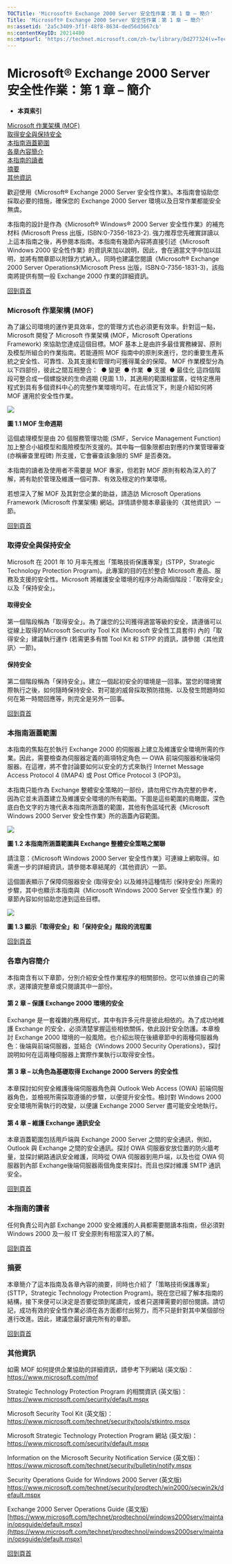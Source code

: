 ```yaml
---
TOCTitle: 'Microsoft® Exchange 2000 Server 安全性作業：第 1 章 – 簡介'
Title: 'Microsoft® Exchange 2000 Server 安全性作業：第 1 章 – 簡介'
ms:assetid: '2a5c3409-3f1f-48f8-8634-ded56d3667cb'
ms:contentKeyID: 20214480
ms:mtpsurl: 'https://technet.microsoft.com/zh-tw/library/Dd277324(v=TechNet.10)'
---
```


Microsoft® Exchange 2000 Server 安全性作業：第 1 章 – 簡介
==========================================================

-   **本頁索引**

[Microsoft 作業架構 (MOF)](#aa)  
[取得安全與保持安全](#ab)  
[本指南涵蓋範圍](#ac)  
[各章內容簡介](#ad)  
[本指南的讀者](#ae)  
[摘要](#af)  
[其他資訊](#ag)

歡迎使用《Microsoft® Exchange 2000 Server 安全性作業》。本指南會協助您採取必要的措施，確保您的 Exchange 2000 Server 環境以及日常作業都能安全無虞。

本指南的設計是作為《Microsoft® Windows® 2000 Server 安全性作業》的補充材料 (Microsoft Press 出版，ISBN:0-7356-1823-2). 強力推荐您先確實詳讀以上這本指南之後，再參閱本指南。本指南有幾節內容將直接引述《Microsoft Windows 2000 安全性作業》的資訊來加以說明，因此，會在適當文字中加以註明，並將有關章節以附錄方式納入。同時也建議您閱讀《Microsoft® Exchange 2000 Server Operations》(Microsoft Press 出版，ISBN:0-7356-1831-3)，該指南將提供有關一般 Exchange 2000 作業的詳細資訊。

[](#mainsection)[回到頁首](#mainsection)

### Microsoft 作業架構 (MOF)

為了讓公司環境的運作更具效率，您的管理方式也必須更有效率。針對這一點，Microsoft 開發了 Microsoft 作業架構 (MOF，Microsoft Operations Framework) 來協助您達成這個目標。MOF 基本上是由許多最佳實務練習、原則及模型所組合的作業指南。若能遵照 MOF 指南中的原則來進行，您的重要生產系統之安全性、可靠性、及其支援和管理均可獲得萬全的保障。 MOF 作業模型分為以下四部份，彼此之間互相整合：
 ● 變更
 ● 作業
 ● 支援
 ● 最佳化
這四個階段可整合成一個螺旋狀的生命週期 (見圖 1.1)，其適用的範圍相當廣，從特定應用程式到具有多個資料中心的完整作業環境均可。在此情況下，則是介紹如何將 MOF 運用於安全性作業。

![](images/Dd277324.01(zh-tw,TechNet.10).gif)

**圖 1.1 MOF 生命週期**

這個處理模型是由 20 個服務管理功能 (SMF，Service Management Function) 加上整合小組模型和風險模型所支援的。其中每一個象限都由對應的作業管理審查 (亦稱審查里程碑) 所支援，它會審查該象限的 SMF 是否奏效。

本指南的讀者及使用者不需要是 MOF 專家，但若對 MOF 原則有較為深入的了解，將有助於管理及維護一個可靠、有效及穩定的作業環境。

若想深入了解 MOF 及其對您企業的助益，請造訪 Microsoft Operations Framework (Microsoft 作業架構) 網站。詳情請參閱本章最後的〈其他資訊〉一節。
 

[](#mainsection)[回到頁首](#mainsection)

### 取得安全與保持安全

Microsoft 在 2001 年 10 月率先推出「策略技術保護專案」(STPP，Strategic Technology Protection Program)。此專案的目的在於整合 Microsoft 產品、服務及支援的安全性。Microsoft 將維護安全環境的程序分為兩個階段：「取得安全」以及「保持安全」。

#### 取得安全

第一個階段稱為「取得安全」。為了讓您的公司獲得適當等級的安全，請遵循可以從線上取得的Microsoft Security Tool Kit (Microsoft 安全性工具套件) 內的「取得安全」建議執行運作 (若需更多有關 Tool Kit 和 STPP 的資訊，請參閱〈其他資訊〉一節)。

#### 保持安全

第二個階段稱為「保持安全」。建立一個起初安全的環境是一回事。當您的環境實際執行之後，如何隨時保持安全、對可能的威脅採取預防措施、以及發生問題時如何在第一時間回應等，則完全是另外一回事。

[](#mainsection)[回到頁首](#mainsection)

### 本指南涵蓋範圍

本指南的焦點在於執行 Exchange 2000 的伺服器上建立及維護安全環境所需的作業。因此，需要檢查為伺服器定義的兩項特定角色 — OWA 前端伺服器和後端伺服器。在這裡，將不會討論要如何以安全的方式來執行 Internet Message Access Protocol 4 (IMAP4) 或 Post Office Protocol 3 (POP3)。

本指南只能作為 Exchange 整體安全策略的一部份，請勿用它作為完整的參考，因為它並未涵蓋建立及維護安全環境的所有範圍。下圖是這些範圍的鳥瞰圖，深色底白色文字的方塊代表本指南所涵蓋的範圍，其他有色區域代表《Microsoft Windows 2000 Server 安全性作業》所的涵蓋內容範圍。

![](images/Dd277324.02(zh-tw,TechNet.10).gif)

**圖 1.2 本指南所涵蓋範圍與 Exchange 整體安全策略之關聯**

請注意：《Microsoft Windows 2000 Server 安全性作業》可連線上網取得。如需進一步的詳細資訊，請參閱本章結尾的〈其他資訊〉一節。

這個圖表顯示了保障伺服器安全 (取得安全) 以及維持這種情形 (保持安全) 所需的步驟，其中也顯示本指南與《Microsoft Windows 2000 Server 安全性作業》的章節內容如何協助您達到這些目標。

[<img src="images/Dd277324.03(zh-tw,TechNet.10).gif" id="I1" />](https://technet.microsoft.com/zh-tw/dd277324.03(zh-tw,technet.10).gif)

**圖 1.3 顯示「取得安全」和「保持安全」階段的流程圖**

[](#mainsection)[回到頁首](#mainsection)

### 各章內容簡介

本指南含有以下章節，分別介紹安全性作業程序的相關部份。您可以依據自己的需求，選擇讀完整章或只閱讀其中一部份。

#### 第 2 章 – 保護 Exchange 2000 環境的安全

Exchange 是一套複雜的應用程式，其中有許多元件是彼此相依的。為了成功地維護 Exchange 的安全，必須清楚掌握這些相依關係，依此設計安全防護。本章檢討 Exchange 2000 環境的一般風險。也介紹出現在後續章節中的兩種伺服器角色：後端與前端伺服器，並結合《Windows 2000 Security Operations》，探討說明如何在這兩種伺服器上實際作業執行以取得安全性。

#### 第 3 章 – 以角色為基礎取得 Exchange 2000 Servers 的安全性

本章探討如何安全維護後端伺服器角色與 Outlook Web Access (OWA) 前端伺服器角色，並檢視所需採取遵循的步驟，以便提升安全性。檢討對 Windows 2000 安全環境所需執行的改變，以便讓 Exchange 2000 Server 盡可能安全地執行。

#### 第 4 章 – 維護 Exchange 通訊安全

本章涵蓋範圍包括用戶端與 Exchange 2000 Server 之間的安全通訊，例如，Outlook 與 Exchange 之間的安全通訊。探討 OWA 伺服器安放位置的防火牆考量，並探討網路通訊安全維護，同時從 OWA 伺服器到用戶端，以及也從 OWA 伺服器到內部 Exchange後端伺服器兩個角度來探討。而且也探討維護 SMTP 通訊安全。  

[](#mainsection)[回到頁首](#mainsection)

### 本指南的讀者

任何負責公司內部 Exchange 2000 安全維護的人員都需要閱讀本指南，但必須對 Windows 2000 及一般 IT 安全原則有相當深入的了解。

[](#mainsection)[回到頁首](#mainsection)

### 摘要

本章簡介了這本指南及各章內容的摘要，同時也介紹了「策略技術保護專案」(STTP，Strategic Technology Protection Program)。現在您已經了解本指南的結構，接下來便可以決定是否要從頭到尾讀完，或者只選擇需要的部份閱讀。請切記，成功有效的安全性作業必須在各方面都付出努力，而不只是針對其中某個部份進行改進。因此，建議您最好讀完所有的章節。

[](#mainsection)[回到頁首](#mainsection)

### 其他資訊

如需 MOF 如何提供企業協助的詳細資訊，請參考下列網站 (英文版)：  
<https://www.microsoft.com/mof>  

Strategic Technology Protection Program 的相關資訊 (英文版)：  
<https://www.microsoft.com/security/default.mspx>  

Microsoft Security Tool Kit (英文版)：  
<https://www.microsoft.com/technet/security/tools/stkintro.mspx>  

Microsoft Strategic Technology Protection Program 網站 (英文版)：  
<https://www.microsoft.com/security/default.mspx>  

Information on the Microsoft Security Notification Service (英文版)：  
<https://www.microsoft.com/technet/security/bulletin/notify.mspx>  

Security Operations Guide for Windows 2000 Server (英文版)  
<https://www.microsoft.com/technet/security/prodtech/win2000/secwin2k/default.mspx>  

Exchange 2000 Server Operations Guide (英文版) [https://www.microsoft.com/technet/prodtechnol/windows2000serv/maintain/opsguide/default.mspx](https://www.microsoft.com/technet/prodtechnol/windows2000serv/maintain/opsguide/default.mspx)

[](#mainsection)[回到頁首](#mainsection)
